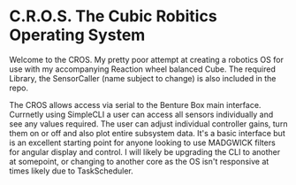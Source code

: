 # C.R.O.S. The Cubic Robitics Operating System

Welcome to the CROS. My pretty poor attempt at creating a robotics OS for use with my accompanying Reaction wheel balanced Cube. The required Library, the SensorCaller (name subject to change) is also included in the repo.

The CROS allows access via serial to the Benture Box main interface. Currnetly using SimpleCLI a user can access all sensors individually and see any values required. The user can adjust individual controller gains, turn them on or off and also plot entire subsystem data. It's a basic interface but is an excellent starting point for anyone looking to use MADGWICK filters for angular display and control. I will likely be upgrading the CLI to another at somepoint, or changing to another core as the OS isn't responsive at times likely due to TaskScheduler. 
